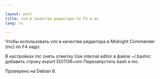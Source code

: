 ```yaml
---

layout: post  
title: vim в качестве редактора по F4 в mc  
lang: ru  

---
```


Чтобы использовать vim в качестве редактора в Midnight Commander (mc) по F4 надо:

В настройках mc снять отметку Use internal editor
в файле ~/.bashrc добавить строку
export EDITOR=vim
Перезапустить bash и mc.

Проверено на Debian 6.
